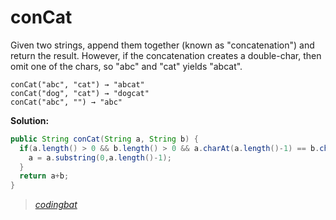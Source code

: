 # conCat

Given two strings, append them together (known as "concatenation") and return the result. However, if the concatenation creates a double-char, then omit one of the chars, so "abc" and "cat" yields "abcat".

```
conCat("abc", "cat") → "abcat"
conCat("dog", "cat") → "dogcat"
conCat("abc", "") → "abc"
```

**Solution:**

```java
public String conCat(String a, String b) {
  if(a.length() > 0 && b.length() > 0 && a.charAt(a.length()-1) == b.charAt(0)){
    a = a.substring(0,a.length()-1);
  }
  return a+b;
}
```

> _[codingbat](http://codingbat.com/prob/p132118)_